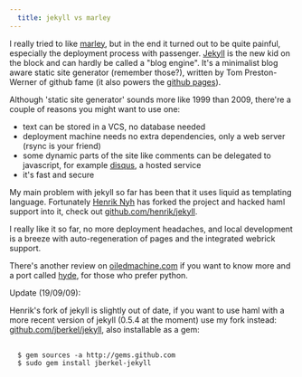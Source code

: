 ```yaml
---
  title: jekyll vs marley
---
```


I really tried to like [marley](/2009/03/setting-up-marley.html), but in the
end it turned out to be quite painful, especially the deployment process with
passenger. [Jekyll](http://github.com/mojombo/jekyll/) is the new kid on the
block and can hardly be called a "blog engine". It's a minimalist blog aware static site
generator (remember those?), written by Tom Preston-Werner of github fame (it
also powers the [github pages](http://github.com/blog/272-github-pages)).

Although 'static site generator' sounds more like 1999 than 2009, there're a couple
of reasons you might want to use one:

  * text can be stored in a VCS, no database needed
  * deployment machine needs no extra dependencies, only a web server (rsync is your friend)
  * some dynamic parts of the site like comments can be delegated to javascript, for
example [disqus](http://disqus.com), a hosted service
  * it's fast and secure

My main problem with jekyll so far has been that it uses liquid as templating
language. Fortunately [Henrik Nyh](http://henrik.nyh.se) has forked the project
and hacked haml support into it, check out [github.com/henrik/jekyll](http://github.com/henrik/jekyll).

I really like it so far, no more deployment headaches, and local development is
a breeze with auto-regeneration of pages and the integrated webrick support.

There's another review on
[oiledmachine.com](http://www.oiledmachine.com/posts/2008/12/27/overview-of-jekyll--a-static-site-generator-written-in-ruby.html)
if you want to know more and a port called [hyde](http://github.com/lakshmivyas/hyde/), for those who prefer python.

Update (19/09/09):

Henrik's fork of jekyll is slightly out of date, if you want to use haml with a more recent version of jekyll (0.5.4 at the moment) use my fork instead: [github.com/jberkel/jekyll](http://github.com/jberkel/jekyll/), also installable as a gem:

<pre>
  <code class="bash">
  $ gem sources -a http://gems.github.com
  $ sudo gem install jberkel-jekyll
  </code>
</pre>